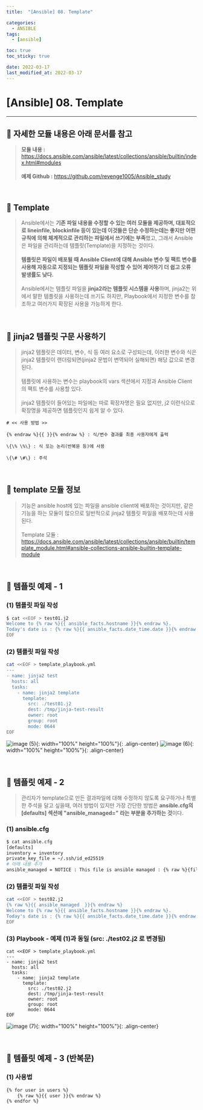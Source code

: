```yaml
---
title:  "[Ansible] 08. Template"

categories:
  - ANSIBLE
tags:
  - [ansible]

toc: true
toc_sticky: true

date: 2022-03-17
last_modified_at: 2022-03-17
---
```

# [Ansible] 08. Template
---

<style>
table {
    font-size: 12pt;
}
table th:first-of-type {
    width: 5%;
}
table th:nth-of-type(2) {
    width: 15%;
}
table th:nth-of-type(3) {
    width: 50%;
}
table th:nth-of-type(4) {
    width: 30%;
}
</style>

## 🔔 자세한 모듈 내용은 아래 문서를 참고

> **모듈 내용 :** <https://docs.ansible.com/ansible/latest/collections/ansible/builtin/index.html#modules><br><br>
**예제 Github :** <https://github.com/revenge1005/Ansible_study>


<br>

## 🔔 Template

> Ansible에서는 **기존 파일 내용을 수정할 수 있는 여러 모듈을 제공하며, 대표적으로 lineinfile, blockinfile 등이 있는데 이것들은 단순 수정하는데는 좋지만 어떤 규칙에 의해 체계적으로 관리하는 파일에서 쓰기에는 부족**했고, 그래서 Ansible은 파일을 관리하는데 템플릿(Template)을 지정하는 것이다.<br><br>
**템플릿은 파일이 배포될 때 Ansible Client에 대해 Ansible 변수 및 팩트 변수를 사용해 자동으로 지정되는 템플릿 파일을 작성할 수 있어 제어하기 더 쉽고 오류 발생률도 낮다.**<br><br>
Ansible에서는 템플릿 파일을 **jinja2라는 템플릿 시스템을 사용**하며, jinja2는 위에서 말한 템플릿을 사용하는데 쓰기도 하지만, Playbook에서 지정한 변수를 참조하고 여러가지 확장된 사용을 가능하게 한다.

<br>

## 🔔 jinja2 템플릿 구문 사용하기

> jinja2 템플릿은 데이터, 변수, 식 등 여러 요소로 구성되는데, 이러한 변수와 식은 jinja2 템플릿이 랜더링되면(jinja2 문법이 변역되어 실해되면) 해당 값으로 변경된다.<br><br>
템플릿에 사용하는 변수는 playbook의 vars 섹션에서 지정과 Ansible Client의 팩트 변수를 사용할 있다. <br><br>
jinja2 템플릿이 들어있는 파일에는 따로 확장자명은 필요 없지만, j2 이런식으로 확장명을 제공하면 템플릿인지 쉽게 알 수 있다.

```
# << 사용 방법 >>

{% endraw %}{{ }}{% endraw %} : 식/변수 결과를 최종 사용자에게 출력

\{\% \%\} : 식 또는 논리(반복문 등)에 사용

\{\# \#\} : 주석
```


<br>

## 🔔 template 모듈 정보

> 기능은 ansible host에 있는 파일을 ansible client에 배포하는 것이지만, 같은 기능을 하는 모듈이 많으므로 일반적으로 jinja2 템플릿 파일을 배포하는데 사용된다.<br><br>
Template 모듈 : <https://docs.ansible.com/ansible/latest/collections/ansible/builtin/template_module.html#ansible-collections-ansible-builtin-template-module>

<br>

## 📜 템플릿 예제 - 1 

### (1) 템플릿 파일 작성

```bash
$ cat <<EOF > test01.j2
Welcome to {% raw %}{{ ansible_facts.hostname }}{% endraw %}.
Today's date is : {% raw %}{{ ansible_facts.date_time.date }}{% endraw %}
EOF
```

### (2) 템플릿 파일 작성

```bash
cat <<EOF > template_playbook.yml
---
- name: jinja2 test
  hosts: all
  tasks:
    - name: jinja2 template
      template:
        src: ./test01.j2
        dest: /tmp/jinja-test-result
        owner: root
        group: root
        mode: 0644
EOF
```

![image (5)](https://user-images.githubusercontent.com/42735894/223420860-a7295d22-a10a-48c3-beec-e8db425ca63c.png){: width="100%" height="100%"}{: .align-center}
![image (6)](https://user-images.githubusercontent.com/42735894/223420857-d44b889e-c1b3-48d5-8230-8d0fe6c3e573.png){: width="100%" height="100%"}{: .align-center}

<br>

## 📜 템플릿 예제 - 2

> 관리자가 template으로 만든 결과파일에 대해 수정하지 않도록 요구하거나 특별한 주석을 달고 싶을때, 여러 방법이 있지만 가장 간단한 방법은 **ansible.cfg의 [defaults] 섹션에 "ansible_managed=" 라는 부분을 추가하는 것**이다.

### (1) ansible.cfg

```bash
$ cat ansible.cfg
[defaults]
inventory = inventory
private_key_file = ~/.ssh/id_ed25519
# 아래 내용 추가
ansible_managed = NOTICE : This file is ansible managed : {% raw %}{file}{% endraw %} modified on %Y-%m-d %H:%M:%S by {% raw %}{uid}{% endraw %} on {% raw %}{host}{% endraw %}
```

### (2) 템플릿 파일 작성

```bash
cat <<EOF > test02.j2
{% raw %}{{ ansible_managed  }}{% endraw %}
Welcome to {% raw %}{{ ansible_facts.hostname }}{% endraw %}.
Today's date is : {% raw %}{{ ansible_facts.date_time.date }}{% endraw %}
EOF
```

### (3) Playbook - 예제 (1)과 동일 (src: ./test02.j2 로 변경됨)

```
cat <<EOF > template_playbook.yml
---
- name: jinja2 test
  hosts: all
  tasks:
    - name: jinja2 template
      template:
        src: ./test02.j2
        dest: /tmp/jinja-test-result
        owner: root
        group: root
        mode: 0644
EOF
```

![image (7)](https://user-images.githubusercontent.com/42735894/223421885-08bb5d0b-0a5c-47be-9f68-74451d347004.png){: width="100%" height="100%"}{: .align-center}

<br>

## 📜 템플릿 예제 - 3 (반복문)

### (1) 사용법

```bash
{% for user in users %}
    {% raw %}{{ user }}{% endraw %}
{% endfor %}
```

